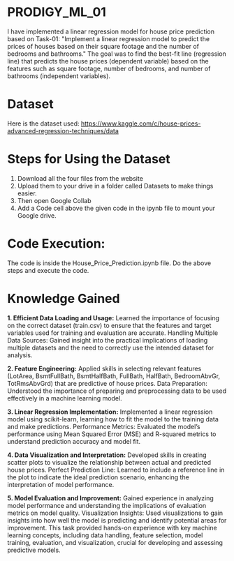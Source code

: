 # PRODIGY_ML_01
I have implemented a linear regression model for house price prediction based on Task-01: "Implement a linear regression model to predict the prices of houses based on their square footage and the number of bedrooms and bathrooms." The goal was to find the best-fit line (regression line) that predicts the house prices (dependent variable) based on the features such as square footage, number of bedrooms, and number of bathrooms (independent variables).

# Dataset
Here is the dataset used: https://www.kaggle.com/c/house-prices-advanced-regression-techniques/data

# Steps for Using the Dataset
1) Download all the four files from the website
2) Upload them to your drive in a folder called Datasets to make things easier.
3) Then open Google Collab
4) Add a Code cell above the given code in the ipynb file to mount your Google drive.

# Code Execution:
The code is inside the House_Price_Prediction.ipynb file. Do the above steps and execute the code.

# Knowledge Gained
**1. Efficient Data Loading and Usage:**
Learned the importance of focusing on the correct dataset (train.csv) to ensure that the features and target variables used for training and evaluation are accurate.
Handling Multiple Data Sources: Gained insight into the practical implications of loading multiple datasets and the need to correctly use the intended dataset for analysis.

**2. Feature Engineering:**
Applied skills in selecting relevant features (LotArea, BsmtFullBath, BsmtHalfBath, FullBath, HalfBath, BedroomAbvGr, TotRmsAbvGrd) that are predictive of house prices.
Data Preparation: Understood the importance of preparing and preprocessing data to be used effectively in a machine learning model.

**3. Linear Regression Implementation:**
Implemented a linear regression model using scikit-learn, learning how to fit the model to the training data and make predictions.
Performance Metrics: Evaluated the model’s performance using Mean Squared Error (MSE) and R-squared metrics to understand prediction accuracy and model fit.

**4. Data Visualization and Interpretation:**
Developed skills in creating scatter plots to visualize the relationship between actual and predicted house prices.
Perfect Prediction Line: Learned to include a reference line in the plot to indicate the ideal prediction scenario, enhancing the interpretation of model performance.

**5. Model Evaluation and Improvement:**
Gained experience in analyzing model performance and understanding the implications of evaluation metrics on model quality.
Visualization Insights: Used visualizations to gain insights into how well the model is predicting and identify potential areas for improvement.
This task provided hands-on experience with key machine learning concepts, including data handling, feature selection, model training, evaluation, and visualization, crucial for developing and assessing predictive models.
